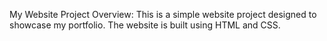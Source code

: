 My Website Project
Overview:
This is a simple website project designed to showcase my portfolio. The website is built using HTML and CSS.
